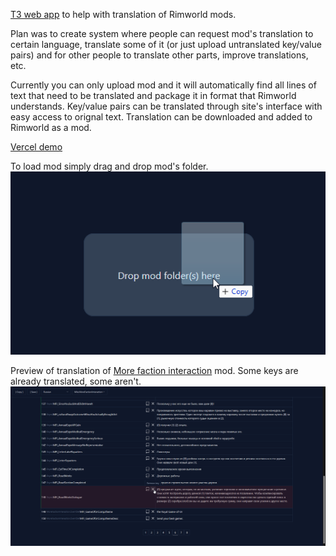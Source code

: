 [T3 web app](https://create.t3.gg) to help with translation of Rimworld mods.

Plan was to create system where people can request mod's translation to certain language, translate some of it (or just upload untranslated key/value pairs) and for other people to translate other parts, improve translations, etc.

Currently you can only upload mod and it will automatically find all lines of text that need to be translated and package it in format that Rimworld understands.
Key/value pairs can be translated through site's interface with easy access to orignal text. Translation can be downloaded and added to Rimworld as a mod.

[Vercel demo](https://mod-translations.vercel.app/)

To load mod simply drag and drop mod's folder.
![demo](./img/demo_drop.png)

Preview of translation of [More faction interaction](https://github.com/emipa606/MoreFactionInteraction) mod.
Some keys are already translated, some aren't.
![demo](./img/demo_translations.png)
